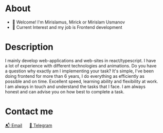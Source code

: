 # About
-  👋 Welcome! I'm Mirislamus, Mirick or Mirislam Usmanov   
-   💪 Current Interest and my job is Frontend development

# Description
I mainly develop web-applications and web-sites in react/typescript. I have a lot of experience with different technologies and animations. 
Do you have a question why exactly am I implementing your task? It's simple, I've been doing frontend for more than 6 years, I do everything as efficiently as possible and on time. 
Excellent speed, learning ability and flexibility at work. I am always in touch and understand the tasks that I face. I am always honest and can advise you on how best to complete a task.

# Contact me
<a href="mailto:mirislamus@gmail.com">📬 Email</a>
&nbsp;&nbsp;&nbsp;&nbsp;
<a href="https://t.me/mirislamus">📱 Telegram</a>
